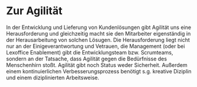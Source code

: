 # Zur Agilität

In der Entwicklung und Lieferung von Kundenlösungen gibt Agilität uns eine Herausforderung und gleichzeitig macht sie den Mitarbeiter eigenständig in der Herausarbeitung von solchen Lösugen. Die Herausforderung liegt nicht nur an der Einigeverantwortung und Vetrauen, die Management (oder bei Lexoffice Enablement) gibt die Entwicklungsteam bzw. Scrumteams, sondern an der Tatsache, dass Agilität gegen die Bedürfnisse des Menschenhirn stoßt. Agilität gibt noch Status weder Sicherheit. Außerdem einem kontinuierlichen Verbesserungsprozess benötigt s.g. kreative Diziplin und einem diziplinierten Arbeitsweise.
